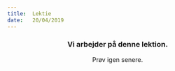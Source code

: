 ```yaml
---
title:  Lektie
date:   20/04/2019
---
```


### <center>Vi arbejder på denne lektion.</center>
<center>Prøv igen senere.</center>